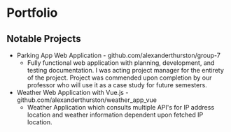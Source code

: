 # Portfolio
## Notable Projects
- Parking App Web Application - github.com/alexanderthurston/group-7
  - Fully functional web application with planning, development, and testing documentation. I was acting project manager for the entirety of the project. Project was commended upon completion by our professor who will use it as a case study for future semesters. 
- Weather Web Application with Vue.js - github.com/alexanderthurston/weather_app_vue
  - Weather Application which consults multiple API's for IP address location and weather information dependent upon fetched IP location.

